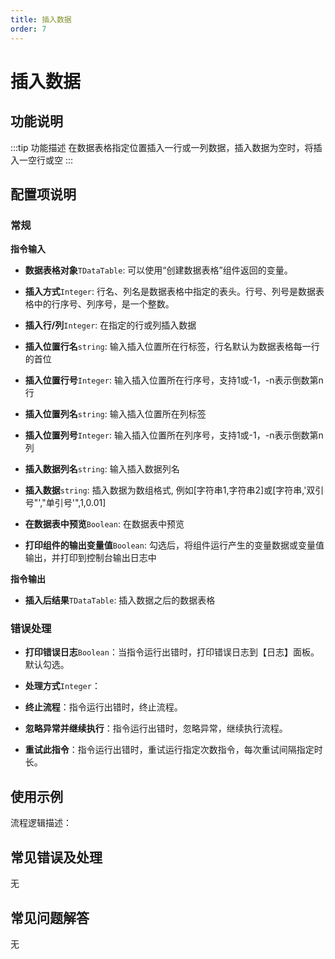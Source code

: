 ```yaml
---
title: 插入数据
order: 7
---
```


# 插入数据

## 功能说明

:::tip 功能描述
在数据表格指定位置插入一行或一列数据，插入数据为空时，将插入一空行或空
:::

## 配置项说明

### 常规

**指令输入**

- **数据表格对象**`TDataTable`: 可以使用“创建数据表格”组件返回的变量。

- **插入方式**`Integer`: 行名、列名是数据表格中指定的表头。行号、列号是数据表格中的行序号、列序号，是一个整数。

- **插入行/列**`Integer`: 在指定的行或列插入数据

- **插入位置行名**`string`: 输入插入位置所在行标签，行名默认为数据表格每一行的首位

- **插入位置行号**`Integer`: 输入插入位置所在行序号，支持1或-1，-n表示倒数第n行

- **插入位置列名**`string`: 输入插入位置所在列标签

- **插入位置列号**`Integer`: 输入插入位置所在列序号，支持1或-1，-n表示倒数第n列

- **插入数据列名**`string`: 输入插入数据列名

- **插入数据**`string`: 插入数据为数组格式, 例如[字符串1,字符串2]或[字符串,'双引号"',"单引号'",1,0.01]

- **在数据表中预览**`Boolean`: 在数据表中预览

- **打印组件的输出变量值**`Boolean`: 勾选后，将组件运行产生的变量数据或变量值输出，并打印到控制台输出日志中


**指令输出**

- **插入后结果**`TDataTable`: 插入数据之后的数据表格

### 错误处理

- **打印错误日志**`Boolean`：当指令运行出错时，打印错误日志到【日志】面板。默认勾选。

- **处理方式**`Integer`：

 - **终止流程**：指令运行出错时，终止流程。

 - **忽略异常并继续执行**：指令运行出错时，忽略异常，继续执行流程。

 - **重试此指令**：指令运行出错时，重试运行指定次数指令，每次重试间隔指定时长。

## 使用示例

流程逻辑描述：

## 常见错误及处理

无

## 常见问题解答

无

